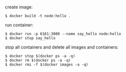 create image:

    $ docker build -t node:hello . 

run container:


    $ docker run -p 6161:3000 --name say_hello node:hello 
    $ docker stop say_hello


stop all containers and delete all images and containers:

    $ docker stop $(docker ps -a -q)
    $ docker rm $(docker ps -a -q)
    $ docker rmi -f $(docker images -a -q)